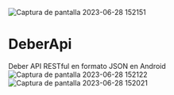 ![Captura de pantalla 2023-06-28 152151](https://github.com/Ritamishell/DeberApi/assets/135658559/465c590a-8fed-49b4-9fb2-5c33aa58c9c2)
# DeberApi
Deber API RESTful en formato JSON en Android
![Captura de pantalla 2023-06-28 152122](https://github.com/Ritamishell/DeberApi/assets/135658559/7c5227af-c9a1-452d-8fd9-a16fb1298d6a)
![Captura de pantalla 2023-06-28 152021](https://github.com/Ritamishell/DeberApi/assets/135658559/8b006b18-2c08-4f0a-a924-2ebbb7c60e36)

